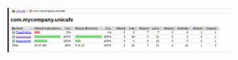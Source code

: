 ![Testikattavuus Unicafe](https://github.com/anadis504/ot-harjoitustyo/blob/master/dokumentaatio/kuvat/unicafe-testikattavuus.png)
